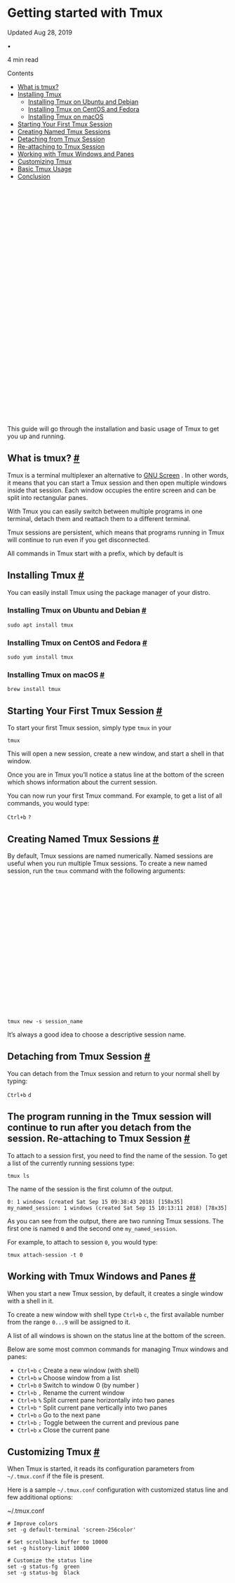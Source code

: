 

Getting started with Tmux
=========================

Updated Aug 28, 2019

<span class="inline-block mx-2">•</span>

4 min read

<span class="underline"></span>

Contents

-   [What is
    tmux?](https://linuxize.com/post/getting-started-with-tmux/index.html#what-is-tmux)
-   [Installing
    Tmux](https://linuxize.com/post/getting-started-with-tmux/index.html#installing-tmux)
    -   [Installing Tmux on Ubuntu and
        Debian](https://linuxize.com/post/getting-started-with-tmux/index.html#installing-tmux-on-ubuntu-and-debian)
    -   [Installing Tmux on CentOS and
        Fedora](https://linuxize.com/post/getting-started-with-tmux/index.html#installing-tmux-on-centos-and-fedora)
    -   [Installing Tmux on
        macOS](https://linuxize.com/post/getting-started-with-tmux/index.html#installing-tmux-on-macos)
-   [Starting Your First Tmux
    Session](https://linuxize.com/post/getting-started-with-tmux/index.html#starting-your-first-tmux-session)
-   [Creating Named Tmux
    Sessions](https://linuxize.com/post/getting-started-with-tmux/index.html#creating-named-tmux-sessions)
-   [Detaching from Tmux
    Session](https://linuxize.com/post/getting-started-with-tmux/index.html#detaching-from-tmux-session)
-   [Re-attaching to Tmux
    Session](https://linuxize.com/post/getting-started-with-tmux/index.html#re-attaching-to-tmux-session)
-   [Working with Tmux Windows and
    Panes](https://linuxize.com/post/getting-started-with-tmux/index.html#working-with-tmux-windows-and-panes)
-   [Customizing
    Tmux](https://linuxize.com/post/getting-started-with-tmux/index.html#customizing-tmux)
-   [Basic Tmux
    Usage](https://linuxize.com/post/getting-started-with-tmux/index.html#basic-tmux-usage)
-   [Conclusion](https://linuxize.com/post/getting-started-with-tmux/index.html#conclusion)

<figure>
<embed src="data:image/svg+xml,%3Csvg%20xmlns%3D%22http%3A%2F%2Fwww.w3.org%2F2000%2Fsvg%22%20width%3D%221000%22%20height%3D%22530%22%3E%3C%2Fsvg%3E" class="ezlazyload w-full h-full absolute inset-0 m-auto" sizes="(max-width: 991px) 100w, 1000px" />
</figure>This guide will go through the installation and basic usage of
Tmux to get you up and running.

What is tmux? <a href="https://linuxize.com/post/getting-started-with-tmux/index.html#what-is-tmux" class="headline-link">#</a>
-------------------------------------------------------------------------------------------------------------------------------

Tmux is a terminal multiplexer an alternative to [GNU
Screen](https://linuxize.com/post/how-to-use-linux-screen/) . In other
words, it means that you can start a Tmux session and then open multiple
windows inside that session. Each window occupies the entire screen and
can be split into rectangular panes.<span
id="ezoic-pub-ad-placeholder-158" class="ezoic-adpicker-ad"></span>

With Tmux you can easily switch between multiple programs in one
terminal, detach them and reattach them to a different terminal.<span
id="ezoic-pub-ad-placeholder-138" class="ezoic-adpicker-ad"></span>

Tmux sessions are persistent, which means that programs running in Tmux
will continue to run even if you get disconnected.

All commands in Tmux start with a prefix, which by default is

Installing Tmux <a href="https://linuxize.com/post/getting-started-with-tmux/index.html#installing-tmux" class="headline-link">#</a>
------------------------------------------------------------------------------------------------------------------------------------

You can easily install Tmux using the package manager of your
distro.
### Installing Tmux on Ubuntu and Debian <a href="https://linuxize.com/post/getting-started-with-tmux/index.html#installing-tmux-on-ubuntu-and-debian" class="headline-link">#</a>

    sudo apt install tmux

### Installing Tmux on CentOS and Fedora <a href="https://linuxize.com/post/getting-started-with-tmux/index.html#installing-tmux-on-centos-and-fedora" class="headline-link">#</a>

    sudo yum install tmux

### Installing Tmux on macOS <a href="https://linuxize.com/post/getting-started-with-tmux/index.html#installing-tmux-on-macos" class="headline-link">#</a>

    brew install tmux

Starting Your First Tmux Session <a href="https://linuxize.com/post/getting-started-with-tmux/index.html#starting-your-first-tmux-session" class="headline-link">#</a>
----------------------------------------------------------------------------------------------------------------------------------------------------------------------

To start your first Tmux session, simply type `tmux` in your

    tmux

This will open a new session, create a new window, and start a shell in
that window.

Once you are in Tmux you’ll notice a status line at the bottom of the
screen which shows information about the current session.

You can now run your first Tmux command. For example, to get a list of
all commands, you would type:

`Ctrl+b` `?`

Creating Named Tmux Sessions <a href="https://linuxize.com/post/getting-started-with-tmux/index.html#creating-named-tmux-sessions" class="headline-link">#</a>
--------------------------------------------------------------------------------------------------------------------------------------------------------------

By default, Tmux sessions are named numerically. Named sessions are
useful when you run multiple Tmux sessions. To create a new named
session, run the `tmux` command with the following arguments:<span
id="ezoic-pub-ad-placeholder-142" class="ezoic-adpicker-ad"></span><span
class="ezoic-ad medrectangle-4 adtester-container adtester-container-142"
style="display:block !important;float:none;margin-bottom:24px !important;margin-left:0px !important;margin-right:0px !important;margin-top:24px !important;min-height:280px;min-width:336px;text-align:center !important;"
data-ez-name="linuxize_com-medrectangle-4"><span
id="div-gpt-ad-linuxize_com-medrectangle-4-0" class="ezoic-ad ezoic-adl"
ezaw="336" ezah="280"
style="position:relative;z-index:0;display:inline-block;width:100%;max-width:1200px;margin-left:auto !important;margin-right:auto !important;min-height:280px;min-width:336px;"></span></span>

    tmux new -s session_name

It’s always a good idea to choose a descriptive session name.<span
id="ezoic-pub-ad-placeholder-160" class="ezoic-adpicker-ad"></span>

Detaching from Tmux Session <a href="https://linuxize.com/post/getting-started-with-tmux/index.html#detaching-from-tmux-session" class="headline-link">#</a>
------------------------------------------------------------------------------------------------------------------------------------------------------------

You can detach from the Tmux session and return to your normal shell by
typing:

`Ctrl+b` `d`

The program running in the Tmux session will continue to run after you
detach from the session.
Re-attaching to Tmux Session <a href="https://linuxize.com/post/getting-started-with-tmux/index.html#re-attaching-to-tmux-session" class="headline-link">#</a>
--------------------------------------------------------------------------------------------------------------------------------------------------------------

To attach to a session first, you need
to find the name of the session. To get a list of the currently running
sessions type:

    tmux ls

The name of the session is the first column of the output.

    0: 1 windows (created Sat Sep 15 09:38:43 2018) [158x35]
    my_named_session: 1 windows (created Sat Sep 15 10:13:11 2018) [78x35]

As you can see from the output, there are two running Tmux sessions. The
first one is named `0` and the second one `my_named_session`.<span
id="ezoic-pub-ad-placeholder-144" class="ezoic-adpicker-ad"></span>

For example, to attach to session `0`, you would type:

    tmux attach-session -t 0

Working with Tmux Windows and Panes <a href="https://linuxize.com/post/getting-started-with-tmux/index.html#working-with-tmux-windows-and-panes" class="headline-link">#</a>
----------------------------------------------------------------------------------------------------------------------------------------------------------------------------

When you start a new Tmux session, by default, it creates a single
window with a shell in it.<span id="ezoic-pub-ad-placeholder-157"
class="ezoic-adpicker-ad"></span>

To create a new window with shell type `Ctrl+b` `c`, the first available
number from the range `0...9` will be assigned to it.<span
id="ezoic-pub-ad-placeholder-145" class="ezoic-adpicker-ad"></span>

A list of all windows is shown on the status line at the bottom of the
screen.

Below are some most common commands for managing Tmux windows and panes:

-   `Ctrl+b` `c` Create a new window (with shell)
-   `Ctrl+b` `w` Choose window from a list
-   `Ctrl+b` `0` Switch to window 0 (by number )
-   `Ctrl+b` `,` Rename the current window
-   `Ctrl+b` `%` Split current pane horizontally into two panes
-   `Ctrl+b` `"` Split current pane vertically into two panes
-   `Ctrl+b` `o` Go to the next pane
-   `Ctrl+b` `;` Toggle between the current and previous pane
-   `Ctrl+b` `x` Close the current pane

Customizing Tmux <a href="https://linuxize.com/post/getting-started-with-tmux/index.html#customizing-tmux" class="headline-link">#</a>
--------------------------------------------------------------------------------------------------------------------------------------

When Tmux is started, it reads its configuration parameters from
`~/.tmux.conf` if the file is present.

Here is a sample `~/.tmux.conf` configuration with customized status
line and few additional options:<span id="ezoic-pub-ad-placeholder-146"
class="ezoic-adpicker-ad"></span>

~/.tmux.conf

    # Improve colors
    set -g default-terminal 'screen-256color'

    # Set scrollback buffer to 10000
    set -g history-limit 10000

    # Customize the status line
    set -g status-fg  green
    set -g status-bg  black

<figure>
<embed src="data:image/svg+xml,%3Csvg%20xmlns%3D%22http%3A%2F%2Fwww.w3.org%2F2000%2Fsvg%22%20width%3D%221024%22%20height%3D%22768%22%3E%3C%2Fsvg%3E" class="ezlazyload w-full h-full absolute inset-0 m-auto" sizes="(max-width: 991px) 100w, 1024px" />
</figure>Basic Tmux Usage <a href="https://linuxize.com/post/getting-started-with-tmux/index.html#basic-tmux-usage" class="headline-link">#</a>
--------------------------------------------------------------------------------------------------------------------------------------

Below are the most basic steps for getting started with Tmux:

1.  On the command prompt, type `tmux new -s my_session`,
2.  Run the desired program.
3.  Use the key sequence `Ctrl-b` + `d` to detach from the session.
4.  Reattach to the Tmux session by typing
    `tmux attach-session -t my_session`.

Conclusion <a href="https://linuxize.com/post/getting-started-with-tmux/index.html#conclusion" class="headline-link">#</a>
--------------------------------------------------------------------------------------------------------------------------

In this tutorial, you learned how to use Tmux. Now you can start
creating multiple Tmux windows in a single session, split windows by
creating new panes, navigate between windows, detach and resume
sessions, and personalize your Tmux instance using the `.tmux.conf`
file.

To learn more about Tmux type `man tmux` in your terminal or visit the
[Tmux User’s
Manual](https://man.openbsd.org/OpenBSD-current/man1/tmux.1) page.

If you have any questions or feedback, feel free to leave a comment.

<a href="https://linuxize.com/tags/tmux/" class="font-medium text-sm bg-indigo-700 hover:bg-indigo-800 mr-2 mt-2 px-4 py-2 rounded text-white tracking-wide">tmux</a>
<a href="https://linuxize.com/tags/terminal/" class="font-medium text-sm bg-indigo-700 hover:bg-indigo-800 mr-2 mt-2 px-4 py-2 rounded text-white tracking-wide">terminal</a>

<span id="ezoic-pub-ad-placeholder-102"
class="ezoic-adpicker-ad"></span>

<span id="ezoic-pub-ad-placeholder-126"
class="ezoic-adpicker-ad"></span><span
class="ezoic-ad box-1 adtester-container adtester-container-126 ezoic-ad-adaptive"
style="background:0 0 !important;display:block !important;float:none;margin-left:auto !important;margin-right:auto !important;min-height:1050px;min-width:300px;text-align:center !important;width:300px;"
data-ez-name="linuxize_com-box-1"><span
class="ezoic-ad box-1 adtester-container adtester-container-126"
style="display:block !important;float:none;margin-bottom:6px !important;margin-left:0px !important;margin-right:0px !important;margin-top:0 !important;min-height:250px;min-width:300px;text-align:center !important;"
data-ez-name="linuxize_com-box-1"><span
id="div-gpt-ad-linuxize_com-box-1-0" class="ezoic-ad" ezaw="300"
ezah="262"
style="position:relative;z-index:0;display:inline-block;min-height:262px;min-width:300px;"></span></span></span>

<span class="ezoic-ad box-1 adtester-container adtester-container-126"
style="display:block !important;float:none;margin-bottom:6px !important;margin-left:0px !important;margin-right:0px !important;margin-top:0 !important;min-height:250px;min-width:300px;text-align:center !important;"
data-ez-name="linuxize_com-box-1"><span
id="div-gpt-ad-linuxize_com-box-1-0_1" class="ezoic-ad" ezaw="300"
ezah="262"
style="position:relative;z-index:0;display:inline-block;min-height:262px;min-width:300px;"></span></span>

<span class="ezoic-ad box-1 adtester-container adtester-container-126"
style="display:block !important;float:none;margin-bottom:6px !important;margin-left:0px !important;margin-right:0px !important;margin-top:0 !important;min-height:250px;min-width:300px;text-align:center !important;"
data-ez-name="linuxize_com-box-1"><span
id="div-gpt-ad-linuxize_com-box-1-0_2" class="ezoic-ad" ezaw="300"
ezah="262"
style="position:relative;z-index:0;display:inline-block;min-height:262px;min-width:300px;"></span></span>

<span class="ezoic-ad box-1 adtester-container adtester-container-126"
style="display:block !important;float:none;margin-bottom:6px !important;margin-left:0px !important;margin-right:0px !important;margin-top:0 !important;min-height:250px;min-width:300px;text-align:center !important;"
data-ez-name="linuxize_com-box-1"><span
id="div-gpt-ad-linuxize_com-box-1-0_3" class="ezoic-ad" ezaw="300"
ezah="262"
style="position:relative;z-index:0;display:inline-block;min-height:262px;min-width:300px;"></span></span>

Related Tutorials

-   <a href="https://linuxize.com/post/linux-file-command/" class="dark:text-gray-300 dark-hover:text-gray-100 hover:text-gray-900 font-medium text-gray-700 text-sm">Linux File Command</a>
-   <a href="https://linuxize.com/post/how-to-create-bash-aliases/" class="dark:text-gray-300 dark-hover:text-gray-100 hover:text-gray-900 font-medium text-gray-700 text-sm">How to Create Bash Aliases</a>
-   <a href="https://linuxize.com/post/how-to-rename-files-in-linux/" class="dark:text-gray-300 dark-hover:text-gray-100 hover:text-gray-900 font-medium text-gray-700 text-sm">How to Rename Files and Directories in Linux</a>
-   <a href="https://linuxize.com/post/scheduling-cron-jobs-with-crontab/" class="dark:text-gray-300 dark-hover:text-gray-100 hover:text-gray-900 font-medium text-gray-700 text-sm">Scheduling Cron Jobs with Crontab</a>
-   <a href="https://linuxize.com/post/linux-time-command/" class="dark:text-gray-300 dark-hover:text-gray-100 hover:text-gray-900 font-medium text-gray-700 text-sm">Linux Time Command</a>
-   <a href="https://linuxize.com/post/how-to-create-users-in-linux-using-the-useradd-command/" class="dark:text-gray-300 dark-hover:text-gray-100 hover:text-gray-900 font-medium text-gray-700 text-sm">How to Create Users in Linux (useradd Command)</a>
-   <a href="https://linuxize.com/post/linux-chown-command/" class="dark:text-gray-300 dark-hover:text-gray-100 hover:text-gray-900 font-medium text-gray-700 text-sm">Chown Command in Linux (File Ownership)</a>

<span class="underline"></span>

<span id="ezoic-pub-ad-placeholder-105"
class="ezoic-adpicker-ad"></span><span
class="ezoic-ad large-leaderboard-1 adtester-container adtester-container-105 ezoic-ad-adaptive"
style="background:0 0 !important;display:block !important;float:none;margin-left:auto !important;margin-right:auto !important;min-height:1050px;min-width:300px;text-align:center !important;width:300px;"
data-ez-name="linuxize_com-large-leaderboard-1"><span
class="ezoic-ad large-leaderboard-1 adtester-container adtester-container-105"
style="display:block !important;float:none;margin-bottom:6px !important;margin-left:0px !important;margin-right:0px !important;margin-top:0 !important;min-height:250px;min-width:300px;text-align:center !important;"
data-ez-name="linuxize_com-large-leaderboard-1"><span
id="div-gpt-ad-linuxize_com-large-leaderboard-1-0"
class="ezoic-ad ezoic-adl" ezaw="300" ezah="262"
style="position:relative;z-index:0;display:inline-block;min-height:262px;min-width:300px;"></span></span></span>

<span
class="ezoic-ad large-leaderboard-1 adtester-container adtester-container-105"
style="display:block !important;float:none;margin-bottom:6px !important;margin-left:0px !important;margin-right:0px !important;margin-top:0 !important;min-height:250px;min-width:300px;text-align:center !important;"
data-ez-name="linuxize_com-large-leaderboard-1"><span
id="div-gpt-ad-linuxize_com-large-leaderboard-1-0_1"
class="ezoic-ad ezoic-adl" ezaw="300" ezah="262"
style="position:relative;z-index:0;display:inline-block;min-height:262px;min-width:300px;"></span></span>

<span
class="ezoic-ad large-leaderboard-1 adtester-container adtester-container-105"
style="display:block !important;float:none;margin-bottom:6px !important;margin-left:0px !important;margin-right:0px !important;margin-top:0 !important;min-height:250px;min-width:300px;text-align:center !important;"
data-ez-name="linuxize_com-large-leaderboard-1"><span
id="div-gpt-ad-linuxize_com-large-leaderboard-1-0_2"
class="ezoic-ad ezoic-adl" ezaw="300" ezah="262"
style="position:relative;z-index:0;display:inline-block;min-height:262px;min-width:300px;"></span></span>

<span
class="ezoic-ad large-leaderboard-1 adtester-container adtester-container-105"
style="display:block !important;float:none;margin-bottom:6px !important;margin-left:0px !important;margin-right:0px !important;margin-top:0 !important;min-height:250px;min-width:300px;text-align:center !important;"
data-ez-name="linuxize_com-large-leaderboard-1"><span
id="div-gpt-ad-linuxize_com-large-leaderboard-1-0_3"
class="ezoic-ad ezoic-adl" ezaw="300" ezah="262"
style="position:relative;z-index:0;display:inline-block;min-height:262px;min-width:300px;"></span></span>

If you like our content, please consider buying us a coffee.  
Thank you for your support!

<span class="font-medium text-xs uppercase ml-2">Buy me a coffee</span>

Sign up to our newsletter and get our latest tutorials and news straight
to your mailbox.

<span class="text-center">Subscribe</span>

We’ll never share your email address or spam you.

Related Articles
----------------

<a href="https://linuxize.com/post/linux-file-command/" class="w-full flex md:mb-0 md:w-1/3 overflow-hidden px-4 mb-8"></a>

Dec 21, 2018

### Linux File Command

<figure>
<embed src="data:image/svg+xml,%3Csvg%20xmlns%3D%22http%3A%2F%2Fwww.w3.org%2F2000%2Fsvg%22%20width%3D%221000%22%20height%3D%22530%22%3E%3C%2Fsvg%3E" class="ezlazyload w-full h-full absolute inset-0 m-auto" sizes="(max-width: 991px) 100w, 1000px" />
</figure>

<a href="https://linuxize.com/post/how-to-create-bash-aliases/" class="w-full flex md:mb-0 md:w-1/3 overflow-hidden px-4 mb-8"></a>

Dec 20, 2018

### How to Create Bash Aliases

<figure>
<embed src="data:image/svg+xml,%3Csvg%20xmlns%3D%22http%3A%2F%2Fwww.w3.org%2F2000%2Fsvg%22%20width%3D%221000%22%20height%3D%22530%22%3E%3C%2Fsvg%3E" class="ezlazyload w-full h-full absolute inset-0 m-auto" sizes="(max-width: 991px) 100w, 1000px" />
</figure>

<a href="https://linuxize.com/post/how-to-rename-files-in-linux/" class="w-full flex md:mb-0 md:w-1/3 overflow-hidden px-4 mb-0"></a>

Dec 19, 2018

### How to Rename Files and Directories in Linux

<figure>
<embed src="data:image/svg+xml,%3Csvg%20xmlns%3D%22http%3A%2F%2Fwww.w3.org%2F2000%2Fsvg%22%20width%3D%221000%22%20height%3D%22530%22%3E%3C%2Fsvg%3E" class="ezlazyload w-full h-full absolute inset-0 m-auto" sizes="(max-width: 991px) 100w, 1000px" />
</figure>

<a href="https://linuxize.com/post/getting-started-with-tmux/#disqus_thread" class="w-full block bg-gray-200 dark:bg-gray-900 disqus-comment-count disqus-load md:py-8 py-4 text-center" title="Show comments for post">Write a comment</a>

Please enable JavaScript to view the [comments powered by
Disqus.](https://disqus.com/?ref_noscript)

<span class="small">ESC</span>

<span
class="dark:text-gray-300 text-gray-800 mb-2 block lg:inline-block lg:mb-0 lg:mr-8">©
2020 Linuxize.com</span>
<a href="https://linuxize.com/privacy-policy/" class="dark:text-gray-300 dark-hover:text-gray-100 no-underline mr-4 footer-menu-item hover:text-gray-800 inline-block lg:mt-0 text-gray-900">Privacy Policy</a>
<a href="https://linuxize.com/terms-of-service/" class="dark:text-gray-300 dark-hover:text-gray-100 no-underline mr-4 footer-menu-item hover:text-gray-800 inline-block lg:mt-0 text-gray-900">Terms</a>
<a href="https://linuxize.com/contact/" class="dark:text-gray-300 dark-hover:text-gray-100 no-underline footer-menu-item hover:text-gray-800 inline-block lg:mt-0 text-gray-900 mr-0">Contact</a>
